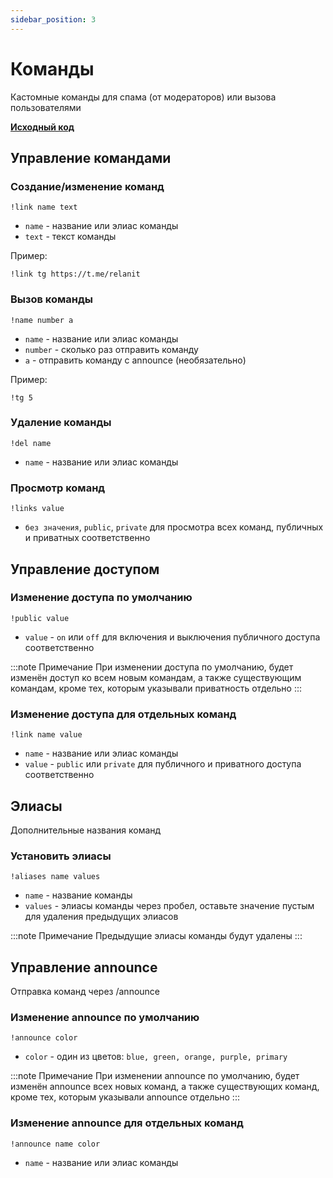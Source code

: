 ```yaml
---
sidebar_position: 3
---
```


# Команды

Кастомные команды для спама (от модераторов) или вызова пользователями

**[Исходный код](https://github.com/Relanit/ModBoty/blob/master/commands/link.py)**

## Управление командами

### Создание/изменение команд
`!link name text`
- `name` - название или элиас команды
- `text` - текст команды

Пример:
```
!link tg https://t.me/relanit
```

### Вызов команды
`!name number a`
- `name` - название или элиас команды
- `number` - сколько раз отправить команду
- `a` - отправить команду с announce (необязательно)

Пример:
```
!tg 5
```

### Удаление команды
`!del name`
- `name` - название или элиас команды

### Просмотр команд
`!links value`
- `без значения`, `public`, `private` для просмотра всех команд, публичных и приватных соответственно

## Управление доступом

### Изменение доступа по умолчанию
`!public value`
- `value` - `on` или `off` для включения и выключения публичного доступа соответственно

:::note Примечание
При изменении доступа по умолчанию, будет изменён доступ ко всем новым командам, а также существующим командам, кроме тех, которым указывали приватность отдельно
:::

### Изменение доступа для отдельных команд
`!link name value`
- `name` - название или элиас команды
- `value` - `public` или `private` для публичного и приватного доступа соответственно

## Элиасы
Дополнительные названия команд

### Установить элиасы
`!aliases name values`
- `name` - название команды
- `values` - элиасы команды через пробел, оставьте значение пустым для удаления предыдущих элиасов


:::note Примечание
Предыдущие элиасы команды будут удалены
:::

## Управление announce
Отправка команд через /announce

### Изменение announce по умолчанию
`!announce color`
- `color` - один из цветов: `blue, green, orange, purple, primary`

:::note Примечание
При изменении announce по умолчанию, будет изменён announce всех новых команд, а также существующих команд, кроме тех, которым указывали announce отдельно
:::

### Изменение announce для отдельных команд

`!announce name color`
- `name` - название или элиас команды
